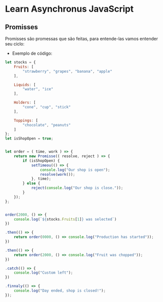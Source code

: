 # Learn Asynchronus JavaScript

## Promisses 
Promisses são promessas que são feitas, para entende-las vamos entender seu ciclo:

- Exemplo de código:

```js
let stocks = {
	Fruits: [
		"strawberry", "grapes", "banana", "apple"
	],

	Liquids: [ 
		"water", "ice"
	],

	Holders: [
		"cone", "cup", "stick"
	], 

	Toppings: [
		"chocolate", "peanuts"
	]
};
let isShopOpen = true;


let order = ( time, work ) => {
	return new Promisse(( resolve, reject ) => {
		if (isShopOpen) {
			setTimeou(() => {
				console.log("Our shop is open");
				resolve(work());
			}, time);
		} else {
			reject(console.log("Our shop is close."));
		}
	});
};


order(2000, () => { 
	console.log(`${stocks.Fruits[1]} was selected`) 
})

.then(() => {
	return order(0000, () => console.log("Production has started"));
})

.then(() => {
	return order(2000, () => console.log("Fruit was chopped"));
})

.catch(() => {
	console.log("Custom left");
})

.finnaly(() => {
	console.log("Day ended, shop is closed!");
});
```